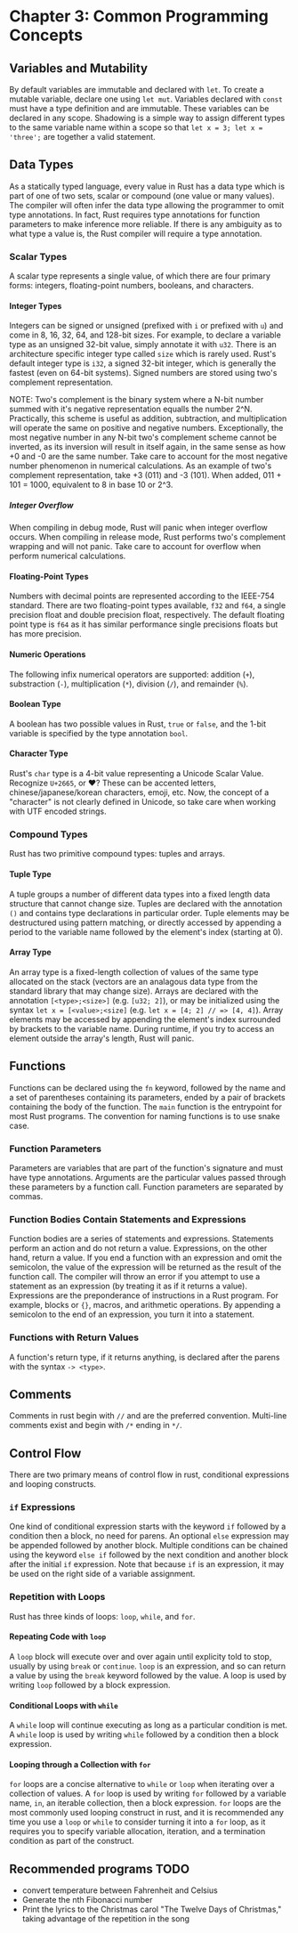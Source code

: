 # Chapter 3: Common Programming Concepts

## Variables and Mutability

By default variables are immutable and declared with `let`. To create a mutable
variable, declare one using `let mut`. Variables declared with `const` must have
a type definition and are immutable. These variables can be declared in any
scope. Shadowing is a simple way to assign different types to the same variable
name within a scope so that `let x = 3; let x = 'three';` are together a valid
statement.

## Data Types

As a statically typed language, every value in Rust has a data type which is
part of one of two sets, scalar or compound (one value or many values). The
compiler will often infer the data type allowing the programmer to omit type
annotations. In fact, Rust requires type annotations for function parameters to
make inference more reliable. If there is any ambiguity as to what type a value
is, the Rust compiler will require a type annotation.

### Scalar Types

A scalar type represents a single value, of which there are four primary forms:
integers, floating-point numbers, booleans, and characters.

#### Integer Types

Integers can be signed or unsigned (prefixed with `i` or prefixed with `u`) and
come in 8, 16, 32, 64, and 128-bit sizes. For example, to declare a variable
type as an unsigned 32-bit value, simply annotate it with `u32`.  There is an
architecture specific integer type called `size` which is rarely used. Rust's
default integer type is `i32`, a signed 32-bit integer, which is generally the
fastest (even on 64-bit systems). Signed numbers are stored using two's
complement representation.

NOTE: Two's complement is the binary system where a N-bit number summed with
it's negative representation equalls the number 2^N.  Practically, this scheme
is useful as addition, subtraction, and multiplication will operate the same on
positive and negative numbers. Exceptionally, the most negative number in any
N-bit two's complement scheme cannot be inverted, as its inversion will result
in itself again, in the same sense as how +0 and -0 are the same number. Take
care to account for the most negative number phenomenon in numerical
calculations.  As an example of two's complement representation, take +3 (011)
and -3 (101).  When added, 011 + 101 = 1000, equivalent to 8 in base 10 or 2^3.

##### Integer Overflow

When compiling in debug mode, Rust will panic when integer overflow occurs. When
compiling in release mode, Rust performs two's complement wrapping and will not
panic. Take care to account for overflow when perform numerical calculations.

#### Floating-Point Types

Numbers with decimal points are represented according to the IEEE-754 standard.
There are two floating-point types available, `f32` and `f64`, a single
precision float and double precision float, respectively. The default floating
point type is `f64` as it has similar performance single precisions floats but
has more precision.

#### Numeric Operations

The following infix numerical operators are supported: addition (`+`),
substraction (`-`), multiplication (`*`), division (`/`), and remainder (`%`).

#### Boolean Type

A boolean has two possible values in Rust, `true` or `false`, and the 1-bit
variable is specified by the type annotation `bool`.

#### Character Type

Rust's `char` type is a 4-bit value representing a Unicode Scalar Value.
Recognize `U+2665`, or ♥? These can be accented letters, chinese/japanese/korean
characters, emoji, etc. Now, the concept of a "character" is not clearly defined
in Unicode, so take care when working with UTF encoded strings.

### Compound Types

Rust has two primitive compound types: tuples and arrays.

#### Tuple Type

A tuple groups a number of different data types into a fixed length data
structure that cannot change size. Tuples are declared with the annotation `()`
and contains type declarations in particular order. Tuple elements may be
destructured using pattern matching, or directly accessed by appending a period
to the variable name followed by the element's index (starting at 0).

#### Array Type

An array type is a fixed-length collection of values of the same type allocated
on the stack (vectors are an analagous data type from the standard library that
may change size). Arrays are declared with the annotation `[<type>;<size>]`
(e.g. `[u32; 2]`), or may be initialized using the syntax `let x = [<value>;<size]`
(e.g. `let x = [4; 2] // => [4, 4]`). Array elements may be accessed by appending
the element's index surrounded by brackets to the variable name. During runtime,
if you try to access an element outside the array's length, Rust will panic.

## Functions

Functions can be declared using the `fn` keyword, followed by the name and a
set of parentheses containing its parameters, ended by a pair of brackets
containing the body of the function. The `main` function is the entrypoint for
most Rust programs. The convention for naming functions is to use snake case.

### Function Parameters

Parameters are variables that are part of the function's signature and must have
type annotations. Arguments are the particular values passed through these
parameters by a function call. Function parameters are separated by commas.

### Function Bodies Contain Statements and Expressions

Function bodies are a series of statements and expressions. Statements perform
an action and do not return a value. Expressions, on the other hand, return a
value. If you end a function with an expression and omit the semicolon, the
value of the expression will be returned as the result of the function call. The
compiler will throw an error if you attempt to use a statement as an
expression (by treating it as if it returns a value). Expressions are the
preponderance of instructions in a Rust program. For example, blocks or `{}`,
macros, and arithmetic operations. By appending a semicolon to the end of an
expression, you turn it into a statement.

### Functions with Return Values

A function's return type, if it returns anything, is declared after the parens
with the syntax `-> <type>`.

## Comments

Comments in rust begin with `//` and are the preferred convention. Multi-line
comments exist and begin with `/*` ending in `*/`.

## Control Flow

There are two primary means of control flow in rust, conditional expressions and
looping constructs.

### `if` Expressions

One kind of conditional expression starts with the keyword `if` followed by a
condition then a block, no need for parens. An optional `else` expression may
be appended followed by another block. Multiple conditions can be chained using
the keyword `else if` followed by the next condition and another block after
the initial `if` expression. Note that because `if` is an expression, it may be
used on the right side of a variable assignment.

### Repetition with Loops

Rust has three kinds of loops: `loop`, `while`, and `for`.

#### Repeating Code with `loop`

A `loop` block will execute over and over again until explicity told to stop,
usually by using `break` or `continue`. `loop` is an expression, and so can
return a value by using the `break` keyword followed by the value. A loop is
used by writing `loop` followed by a block expression.

#### Conditional Loops with `while`

A `while` loop will continue executing as long as a particular condition is
met.  A `while` loop is used by writing `while` followed by a condition then a
block expression.

#### Looping through a Collection with `for`

`for` loops are a concise alternative to `while` or `loop` when iterating over
a collection of values. A `for` loop is used by writing `for` followed by a
variable name, `in`, an iterable collection, then a block expression. `for` loops
are the most commonly used looping construct in rust, and it is recommended any
time you use a `loop` or `while` to consider turning it into a `for` loop, as
it requires you to specify variable allocation, iteration, and a termination
condition as part of the construct.

## Recommended programs TODO

- convert temperature between Fahrenheit and Celsius
- Generate the nth Fibonacci number
- Print the lyrics to the Christmas carol "The Twelve Days of Christmas," taking
  advantage of the repetition in the song
